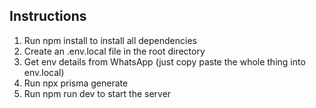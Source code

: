 ## Instructions

1. Run npm install to install all dependencies
2. Create an .env.local file in the root directory
3. Get env details from WhatsApp (just copy paste the whole thing into env.local)
4. Run npx prisma generate
5. Run npm run dev to start the server
